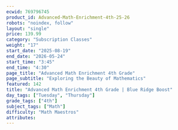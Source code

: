 ```yaml
---
ecwid: 769796745
product_id: Advanced-Math-Enrichment-4th-25-26
robots: "noindex, follow"
layout: "single"
price: 139.99
category: "Subscription Classes"
weight: "17"
start_date: "2025-08-19"
end_date: "2026-05-24"
start_time: "3:45"
end_time: "4:30"
page_title: "Advanced Math Enrichment 4th Grade"
page_subtitle: "Exploring the Beauty of Mathematics"
featured: 142
title: "Advanced Math Enrichment 4th Grade | Blue Ridge Boost"
day_tags: ["Tuesday", "Thursday"]
grade_tags: ["4th"]
subject_tags: ["Math"]
difficulty: "Math Maestros"
attributes:
---
```

